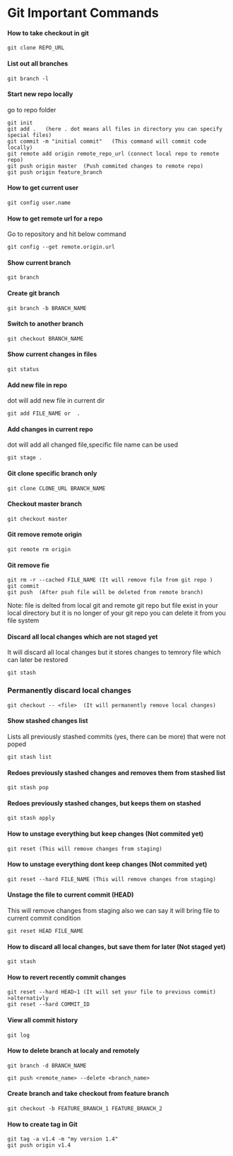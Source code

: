 # Git Important Commands

#### How to take checkout in git
``` 
git clone REPO_URL 
```

#### List out all branches 
```  
git branch -l 
```

#### Start new repo locally
go to repo folder
``` 
git init
git add .   (here . dot means all files in directory you can specify special files)
git commit -m "initial commit"   (This command will commit code locally)
git remote add origin remote_repo_url (connect local repo to remote repo)
git push origin master  (Push commited changes to remote repo)
git push origin feature_branch
```

#### How to get current user
``` 
git config user.name 
```

#### How to get remote url for a repo
Go to repository and hit below command
``` 
git config --get remote.origin.url 
```

#### Show current branch
``` 
git branch 
```

#### Create git branch 
```
git branch -b BRANCH_NAME
```

#### Switch to another branch
```
git checkout BRANCH_NAME
```

#### Show current changes in files
```
git status
```

#### Add new file in repo
dot will add new file in current dir
```
git add FILE_NAME or  . 
```

#### Add changes in current repo
dot will add all changed file,specific file name can be used 
```
git stage . 
```

#### Git clone specific branch only 
```
git clone CLONE_URL BRANCH_NAME  
```

#### Checkout master branch
```
git checkout master 
```

#### Git remove remote origin 
```
git remote rm origin 
```
 
#### Git remove fie
``` 
git rm -r --cached FILE_NAME (It will remove file from git repo )
git commit 
git push  (After psuh file will be deleted from remote branch)  
```
Note: file is delted from local git and remote git repo but file exist in your local directory but it is 
no longer of your git repo you can delete it from you file system


#### Discard all local changes which are not staged yet
It will discard all local changes but it stores changes to temrory file which can later be restored
```
git stash 
```


### Permanently discard local changes
```
git checkout -- <file>  (It will permanently remove local changes)
```

#### Show stashed changes list
Lists all previously stashed commits (yes, there can be more) that were not poped
```
git stash list 
``` 


#### Redoes previously stashed changes and removes them from stashed list
```
git stash pop 
``` 

#### Redoes previously stashed changes, but keeps them on stashed
```
git stash apply 
```
  
#### How to unstage everything but keep changes (Not commited yet)
 ```
 git reset (This will remove changes from staging)
 ```

#### How to unstage everything dont keep changes (Not commited yet)
 ```
 git reset --hard FILE_NAME (This will remove changes from staging)
 ```

#### Unstage the file to current commit (HEAD)
 This will remove changes from staging also we can say it will bring file to current commit condition
 ```
 git reset HEAD FILE_NAME 
 ```

#### How to discard all local changes, but save them for later (Not staged yet)
```
git stash 
```

#### How to revert recently commit changes
```
git reset --hard HEAD~1 (It will set your file to previous commit) 
>alternativly
git reset --hard COMMIT_ID 
```    
#### View all commit history
```
git log
```

#### How to delete branch at localy and remotely
```
git branch -d BRANCH_NAME

git push <remote_name> --delete <branch_name>
```

#### Create branch and take checkout from feature branch
```
git checkout -b FEATURE_BRANCH_1 FEATURE_BRANCH_2
```

#### How to create tag in Git
```
git tag -a v1.4 -m "my version 1.4"
git push origin v1.4
```

